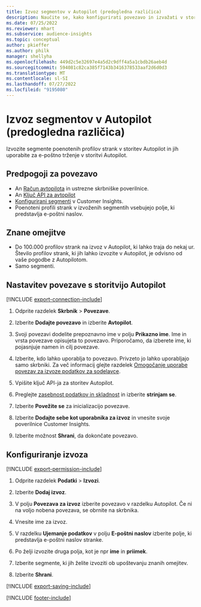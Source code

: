 ```yaml
---
title: Izvoz segmentov v Autopilot (predogledna različica)
description: Naučite se, kako konfigurirati povezavo in izvažati v storitev Autopilot.
ms.date: 07/25/2022
ms.reviewer: mhart
ms.subservice: audience-insights
ms.topic: conceptual
author: pkieffer
ms.author: philk
manager: shellyha
ms.openlocfilehash: 449d2c5e32697e4a5d2c9dff4a5a1cbdb26aeb4d
ms.sourcegitcommit: 594081c82ca385f7143b3416378533aaf2d6d0d3
ms.translationtype: MT
ms.contentlocale: sl-SI
ms.lasthandoff: 07/27/2022
ms.locfileid: "9195080"
---
```

# <a name="export-segments-to-autopilot-preview"></a>Izvoz segmentov v Autopilot (predogledna različica)

Izvozite segmente poenotenih profilov strank v storitev Autopilot in jih uporabite za e-poštno trženje v storitvi Autopilot.

## <a name="prerequisites-for-a-connection"></a>Predpogoji za povezavo

- An [Račun avtopilota](https://www.autopilothq.com/) in ustrezne skrbniške poverilnice.
- An [Ključ API za avtopilot](https://autopilot.docs.apiary.io/#)
- [Konfigurirani segmenti](segments.md) v Customer Insights.
- Poenoteni profili strank v izvoženih segmentih vsebujejo polje, ki predstavlja e-poštni naslov.

## <a name="known-limitations"></a>Znane omejitve

- Do 100.000 profilov strank na izvoz v Autopilot, ki lahko traja do nekaj ur. Število profilov strank, ki jih lahko izvozite v Autopilot, je odvisno od vaše pogodbe z Autopilotom.
- Samo segmenti.

## <a name="set-up-connection-to-autopilot"></a>Nastavitev povezave s storitvijo Autopilot

[!INCLUDE [export-connection-include](includes/export-connection-admn.md)]

1. Odprite razdelek **Skrbnik** > **Povezave**.

1. Izberite **Dodajte povezavo** in izberite **Avtopilot**.

1. Svoji povezavi dodelite prepoznavno ime v polju **Prikazno ime**. Ime in vrsta povezave opisujeta to povezavo. Priporočamo, da izberete ime, ki pojasnjuje namen in cilj povezave.

1. Izberite, kdo lahko uporablja to povezavo. Privzeto jo lahko uporabljajo samo skrbniki. Za več informacij glejte razdelek [Omogočanje uporabe povezav za izvoze podatkov za sodelavce](connections.md#allow-contributors-to-use-a-connection-for-exports).

1. Vpišite ključ API-ja za storitev Autopilot.

1. Preglejte [zasebnost podatkov in skladnost](connections.md#data-privacy-and-compliance) in izberite **strinjam se**.

1. Izberite **Povežite se** za inicializacijo povezave.

1. Izberite **Dodajte sebe kot uporabnika za izvoz** in vnesite svoje poverilnice Customer Insights.

1. Izberite možnost **Shrani**, da dokončate povezavo.

## <a name="configure-an-export"></a>Konfiguriranje izvoza

[!INCLUDE [export-permission-include](includes/export-permission.md)]

1. Odprite razdelek **Podatki** > **Izvozi**.

1. Izberite **Dodaj izvoz**.

1. V polju **Povezava za izvoz** izberite povezavo v razdelku Autopilot. Če ni na voljo nobena povezava, se obrnite na skrbnika.

1. Vnesite ime za izvoz.

1. V razdelku **Ujemanje podatkov** v polju **E-poštni naslov** izberite polje, ki predstavlja e-poštni naslov stranke.

1. Po želji izvozite druga polja, kot je npr **ime** in **priimek**.

1. Izberite segmente, ki jih želite izvoziti ob upoštevanju znanih omejitev.

1. Izberite **Shrani**.

[!INCLUDE [export-saving-include](includes/export-saving.md)]

[!INCLUDE [footer-include](includes/footer-banner.md)]
